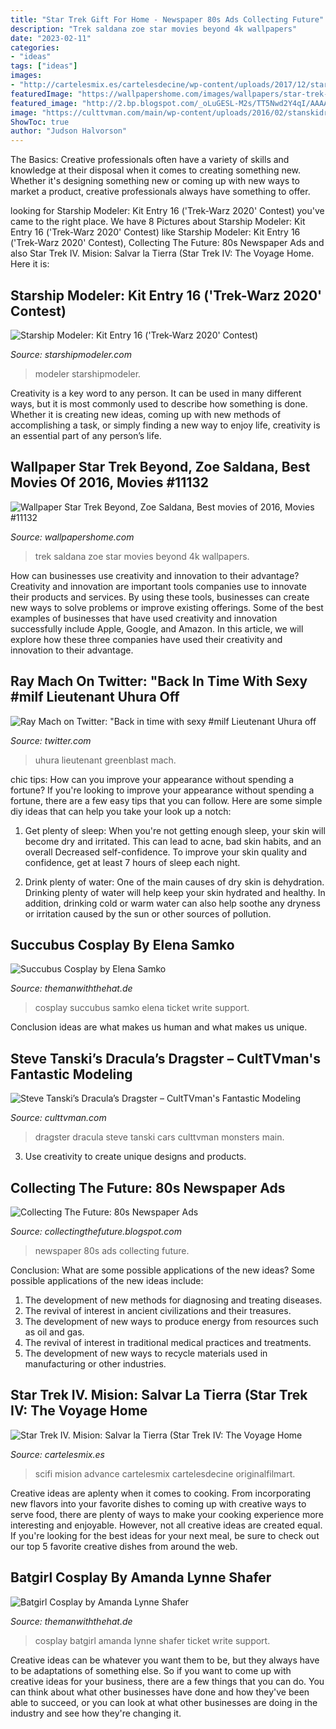 ```yaml
---
title: "Star Trek Gift For Home - Newspaper 80s Ads Collecting Future"
description: "Trek saldana zoe star movies beyond 4k wallpapers"
date: "2023-02-11"
categories:
- "ideas"
tags: ["ideas"]
images:
- "http://cartelesmix.es/cartelesdecine/wp-content/uploads/2017/12/startrekIVmisionsalvarlatierra86007.jpg"
featuredImage: "https://wallpapershome.com/images/wallpapers/star-trek-beyond-3840x2160-zoe-saldana-best-movies-of-2016-11132.jpg"
featured_image: "http://2.bp.blogspot.com/_oLuGESL-M2s/TT5Nwd2Y4qI/AAAAAAAADPI/stQZznQoTFw/s400/DSC_1889.JPG"
image: "https://culttvman.com/main/wp-content/uploads/2016/02/stanskidracdrag01.jpg"
ShowToc: true
author: "Judson Halvorson"
---
```



The Basics:
Creative professionals often have a variety of skills and knowledge at their disposal when it comes to creating something new. Whether it's designing something new or coming up with new ways to market a product, creative professionals always have something to offer.

	

		
looking for Starship Modeler: Kit Entry 16 (&#039;Trek-Warz 2020&#039; Contest) you've came to the right place. We have 8 Pictures about Starship Modeler: Kit Entry 16 (&#039;Trek-Warz 2020&#039; Contest) like Starship Modeler: Kit Entry 16 (&#039;Trek-Warz 2020&#039; Contest), Collecting The Future: 80s Newspaper Ads and also Star Trek IV. Mision: Salvar la Tierra (Star Trek IV: The Voyage Home. Here it is:
		
    
## Starship Modeler: Kit Entry 16 (&#039;Trek-Warz 2020&#039; Contest)

<img loading=lazy src="https://www.starshipmodeler.com/contest/images/kit-16-10.jpg" onerror="this.onerror=null;this.src='https://tse3.mm.bing.net/th?id=OIP.ykTXhmF6lyJXVQeOcI22jgHaFj&amp;pid=15.1';" alt="Starship Modeler: Kit Entry 16 (&#039;Trek-Warz 2020&#039; Contest)">

_Source: starshipmodeler.com_

>modeler starshipmodeler. 

	

Creativity is a key word to any person. It can be used in many different ways, but it is most commonly used to describe how something is done. Whether it is creating new ideas, coming up with new methods of accomplishing a task, or simply finding a new way to enjoy life, creativity is an essential part of any person’s life.

    
## Wallpaper Star Trek Beyond, Zoe Saldana, Best Movies Of 2016, Movies #11132

<img loading=lazy src="https://wallpapershome.com/images/wallpapers/star-trek-beyond-3840x2160-zoe-saldana-best-movies-of-2016-11132.jpg" onerror="this.onerror=null;this.src='https://tse4.mm.bing.net/th?id=OIP.X_HDFx3eXZnd7NuZ1-5m2AHaEK&amp;pid=15.1';" alt="Wallpaper Star Trek Beyond, Zoe Saldana, Best movies of 2016, Movies #11132">

_Source: wallpapershome.com_

>trek saldana zoe star movies beyond 4k wallpapers. 

	

How can businesses use creativity and innovation to their advantage?
Creativity and innovation are important tools companies use to innovate their products and services. By using these tools, businesses can create new ways to solve problems or improve existing offerings. Some of the best examples of businesses that have used creativity and innovation successfully include Apple, Google, and Amazon. In this article, we will explore how these three companies have used their creativity and innovation to their advantage.

    
## Ray Mach On Twitter: &quot;Back In Time With Sexy #milf Lieutenant Uhura Off

<img loading=lazy src="https://pbs.twimg.com/media/B8rgLHuIYAAJDxB.jpg:large" onerror="this.onerror=null;this.src='https://tse1.mm.bing.net/th?id=OIP.P_ROrNcxXl6KDxG8R4gtrwAAAA&amp;pid=15.1';" alt="Ray Mach on Twitter: &quot;Back in time with sexy #milf Lieutenant Uhura off">

_Source: twitter.com_

>uhura lieutenant greenblast mach. 

	

chic tips: How can you improve your appearance without spending a fortune?
If you're looking to improve your appearance without spending a fortune, there are a few easy tips that you can follow. Here are some simple diy ideas that can help you take your look up a notch:
1. Get plenty of sleep: When you're not getting enough sleep, your skin will become dry and irritated. This can lead to acne, bad skin habits, and an overall Decreased self-confidence. To improve your skin quality and confidence, get at least 7 hours of sleep each night.

2. Drink plenty of water: One of the main causes of dry skin is dehydration. Drinking plenty of water will help keep your skin hydrated and healthy. In addition, drinking cold or warm water can also help soothe any dryness or irritation caused by the sun or other sources of pollution.


    
## Succubus Cosplay By Elena Samko

<img loading=lazy src="http://www.themanwiththehat.de/files/attachments/o9747-Ps.jpg" onerror="this.onerror=null;this.src='https://tse3.mm.bing.net/th?id=OIP.Ca6K88QziyTQ-wHutWEo2gHaLH&amp;pid=15.1';" alt="Succubus Cosplay by Elena Samko">

_Source: themanwiththehat.de_

>cosplay succubus samko elena ticket write support. 

	

Conclusion
ideas are what makes us human and what makes us unique.

    
## Steve Tanski’s Dracula’s Dragster – CultTVman&#039;s Fantastic Modeling

<img loading=lazy src="https://culttvman.com/main/wp-content/uploads/2016/02/stanskidracdrag01.jpg" onerror="this.onerror=null;this.src='https://tse1.mm.bing.net/th?id=OIP.ceUFRyyRQ71eTcpegt9yWAHaGf&amp;pid=15.1';" alt="Steve Tanski’s Dracula’s Dragster – CultTVman&#039;s Fantastic Modeling">

_Source: culttvman.com_

>dragster dracula steve tanski cars culttvman monsters main. 

	

3. Use creativity to create unique designs and products.

    
## Collecting The Future: 80s Newspaper Ads

<img loading=lazy src="http://2.bp.blogspot.com/_oLuGESL-M2s/TT5Nwd2Y4qI/AAAAAAAADPI/stQZznQoTFw/s400/DSC_1889.JPG" onerror="this.onerror=null;this.src='https://tse1.mm.bing.net/th?id=OIP.WBinpJZaYy2xu66Z6cwwkgAAAA&amp;pid=15.1';" alt="Collecting The Future: 80s Newspaper Ads">

_Source: collectingthefuture.blogspot.com_

>newspaper 80s ads collecting future. 

	

Conclusion: What are some possible applications of the new ideas?
Some possible applications of the new ideas include:
1. The development of new methods for diagnosing and treating diseases. 
2. The revival of interest in ancient civilizations and their treasures. 
3. The development of new ways to produce energy from resources such as oil and gas. 
4. The revival of interest in traditional medical practices and treatments. 
5. The development of new ways to recycle materials used in manufacturing or other industries.

    
## Star Trek IV. Mision: Salvar La Tierra (Star Trek IV: The Voyage Home

<img loading=lazy src="http://cartelesmix.es/cartelesdecine/wp-content/uploads/2017/12/startrekIVmisionsalvarlatierra86007.jpg" onerror="this.onerror=null;this.src='https://tse3.mm.bing.net/th?id=OIP.4_71EuwlkYU_P5eO93NUDQHaK6&amp;pid=15.1';" alt="Star Trek IV. Mision: Salvar la Tierra (Star Trek IV: The Voyage Home">

_Source: cartelesmix.es_

>scifi mision advance cartelesmix cartelesdecine originalfilmart. 

	

Creative ideas are aplenty when it comes to cooking. From incorporating new flavors into your favorite dishes to coming up with creative ways to serve food, there are plenty of ways to make your cooking experience more interesting and enjoyable. However, not all creative ideas are created equal. If you're looking for the best ideas for your next meal, be sure to check out our top 5 favorite creative dishes from around the web.

    
## Batgirl Cosplay By Amanda Lynne Shafer

<img loading=lazy src="http://www.themanwiththehat.de/files/attachments/FV72T_0s.jpg" onerror="this.onerror=null;this.src='https://tse1.mm.bing.net/th?id=OIP.UrtWqR4Ll8ECkoirXqAptgHaLI&amp;pid=15.1';" alt="Batgirl Cosplay by Amanda Lynne Shafer">

_Source: themanwiththehat.de_

>cosplay batgirl amanda lynne shafer ticket write support. 

	

Creative ideas can be whatever you want them to be, but they always have to be adaptations of something else. So if you want to come up with creative ideas for your business, there are a few things that you can do. You can think about what other businesses have done and how they've been able to succeed, or you can look at what other businesses are doing in the industry and see how they're changing it.

